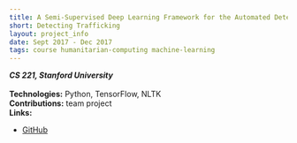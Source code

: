 ```yaml
---
title: A Semi-Supervised Deep Learning Framework for the Automated Detection of Online Human Trafficking
short: Detecting Trafficking
layout: project_info
date: Sept 2017 - Dec 2017
tags: course humanitarian-computing machine-learning
---
```


<div class="row 200%">
	<div class="6u 12u$(medium)">
		<div class="box">
			<b><i>CS 221, Stanford University</i></b>
			<br><br>
			<strong>Technologies:</strong> Python, TensorFlow, NLTK
			<br>
			<strong>Contributions:</strong> team project
			<br>
			<strong>Links:</strong>
			<ul>
				<li><a href="https://github.com/swetharevanur/cs221-final-project">GitHub</a></li>
			</ul>
		</div>
	</div>
</div>
